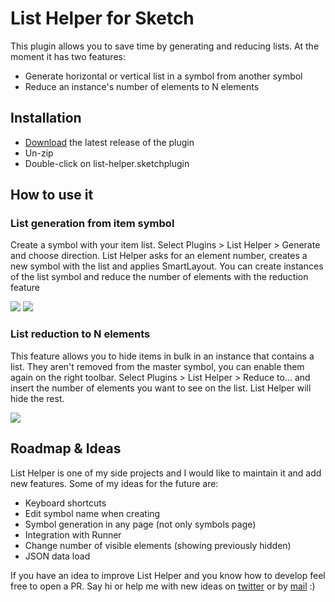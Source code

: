 # List Helper for Sketch

This plugin allows you to save time by generating and reducing lists. At the moment it has two features:
- Generate horizontal or vertical list in a symbol from another symbol
- Reduce an instance's number of elements to N elements

## Installation

- [Download](https://github.com/malakatonez/sketch-list-helper/archive/master.zip) the latest release of the plugin
- Un-zip
- Double-click on list-helper.sketchplugin

## How to use it

### List generation from item symbol
Create a symbol with your item list. Select Plugins > List Helper > Generate and choose direction. List Helper asks for an element number, creates a new symbol with the list and applies SmartLayout.
You can create instances of the list symbol and reduce the number of elements with the reduction feature

![](https://github.com/malakatonez/sketch-list-helper/blob/master/assets/generate_vertical.gif?raw=true)
![](https://github.com/malakatonez/sketch-list-helper/blob/master/assets/generate_horizontal.gif?raw=true)

### List reduction to N elements
This feature allows you to hide items in bulk in an instance that contains a list. They aren't removed from the master symbol, you can enable them again on the right toolbar.
Select Plugins > List Helper > Reduce to... and insert the number of elements you want to see on the list. List Helper will hide the rest.

![](https://github.com/malakatonez/sketch-list-helper/blob/master/assets/reduceto_full.gif?raw=true)

## Roadmap & Ideas

List Helper is one of my side projects and I would like to maintain it and add new features. Some of my ideas for the future are:
- Keyboard shortcuts
- Edit symbol name when creating
- Symbol generation in any page (not only symbols page)
- Integration with Runner
- Change number of visible elements (showing previously hidden)
- JSON data load

If you have an idea to improve List Helper and you know how to develop feel free to open a PR.
Say hi or help me with new ideas on [twitter](https://twitter.com/malakatonez) or by [mail](mailto:hola@luciagomez.me) :)
